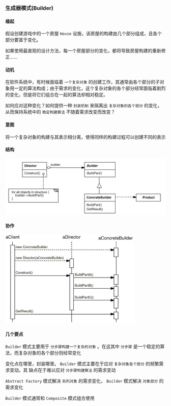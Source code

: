 ### 生成器模式(Builder)

#### 缘起 

假设创建游戏中的一个房屋 ``` House ``` 设施，该房屋的构建由几个部分组成，且各个部分要富于变化。

如果使用最直观的设计方法，每一个房屋部分的变化，都将导致房屋构建的重新修正……

#### 动机

在软件系统中，有时候面临着 ``` 一个复杂对象 ``` 的创建工作，其通常由各个部分的子对象用一定的算法构成；由于需求的变化，这个复杂对象的各个部分经常面临着剧烈的变化，但是将它们组合在一起的算法却相对稳定。

如何应对这种变化？如何提供一种 ``` 封装机制 ``` 来隔离出 ``` 复杂对象的各个部分 ``` 的变化，从而保持系统中的 ``` 稳定构建算法 ``` 不随着需求改变而改变？

#### 意图

将一个复杂对象的构建与其表示相分离，使得同样的构建过程可以创建不同的表示

#### 结构

![结构图](../images/builder.struct.jpg)

#### 协作

![协作图](../images/builder.collaborat.jpg)


#### 几个要点

 ``` Builder ``` 模式主要用于 ``` 分步骤构建一个复杂的对象 ``` 。在这其中  ``` 分步骤 ``` 是一个稳定的算法，而复杂对象的各个部分则经常变化

变化点在哪里，封装哪里。 ``` Builder ``` 模式主要在于应对 ``` 复杂对象各个部分 ``` 的频繁需求变动。其
缺点在于难以应对 ``` 分步骤构建算法 ``` 的需求变动

 ``` Abstract Factory ``` 模式解决 ``` 系列对象 ``` 的需求变化， ``` Builder ``` 模式解决 ``` 对象部分 ``` 的需求变化

 ``` Builder ``` 模式通常和 ``` Composite ``` 模式组合使用
